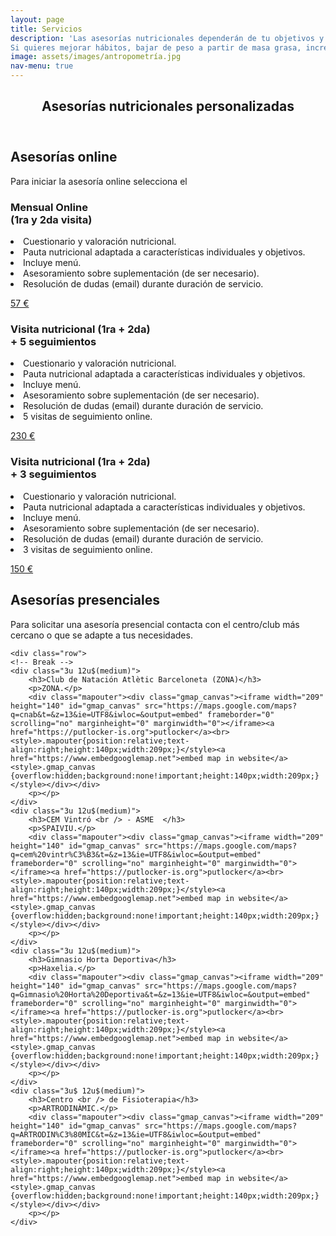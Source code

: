 ```yaml
---
layout: page
title: Servicios
description: 'Las asesorías nutricionales dependerán de tu objetivos y características individuales como tu historial cínico, hábitos, preferencias, actividad física que realizas habitualmente.
Si quieres mejorar hábitos, bajar de peso a partir de masa grasa, incrementar masa muscular o aprender a comer no dudes en contactarme.'
image: assets/images/antropometría.jpg
nav-menu: true
---
```


<!-- Main -->
<div id="main" class="alt">

<!-- One -->
<section id="one">
	<div class="inner">
		<header class="major">
			<h1>Asesorías nutricionales personalizadas</h1>
		</header>

<!-- Content -->
				
<h2 id="asesorías online">Asesorías online</h2>
<p>Para iniciar la asesoría online selecciona el </p>

<div class="row">
  	<div class="4u 12u$(medium)">
		<h3>Mensual Online <br /> (1ra y 2da visita)      </h3>
		<p><li>Cuestionario y valoración nutricional.</li>
		<li>Pauta nutricional adaptada a características individuales y objetivos.</li>
		<li>Incluye menú.</li>
		<li>Asesoramiento sobre suplementación (de ser necesario).</li>
		<li>Resolución de dudas (email) durante duración de servicio.</li></p>
		<p>  </p>
		<p>  </p>
		<p>  </p>
		<a href="https://easyweek.io/carla-cicchitti-nutricion-deportiva" class="button big">57 €</a>
	</div>
	<div class="4u 12u$(medium)">
		<h3>Visita nutricional (1ra + 2da) <br /> + 5 seguimientos</h3>
		<p><li>Cuestionario y valoración nutricional.</li>
		<li>Pauta nutricional adaptada a características individuales y objetivos.</li>
		<li>Incluye menú.</li>
		<li>Asesoramiento sobre suplementación (de ser necesario).</li>
		<li>Resolución de dudas (email) durante duración de servicio.</li>
		<li>5 visitas de seguimiento online.</li></p>
		<p></p>
    		<a href="https://easyweek.io/carla-cicchitti-nutricion-deportiva" class="button special big">230 €</a>
	</div>
	<div class="4u$ 12u$(medium)">
		<h3>Visita nutricional (1ra + 2da) <br /> + 3 seguimientos</h3>
		<p><li>Cuestionario y valoración nutricional.</li>
		<li>Pauta nutricional adaptada a características individuales y objetivos.</li>
		<li>Incluye menú.</li>
		<li>Asesoramiento sobre suplementación (de ser necesario).</li>
		<li>Resolución de dudas (email) durante duración de servicio.</li>
		<li>3 visitas de seguimiento online.</li></p>
		<p></p>
		<a href="https://easyweek.io/carla-cicchitti-nutricion-deportiva" class="button big">150 €</a>
	</div>
 
<!-- Content -->
	
<h2 id="content">Asesorías presenciales</h2>
<a id="mapas"></a> 
<p>Para solicitar una asesoría presencial contacta con el centro/club más cercano o que se adapte a tus necesidades.</p>

	<div class="row">
	<!-- Break -->
	<div class="3u 12u$(medium)">
		<h3>Club de Natación Atlètic Barceloneta (ZONA)</h3>
		<p>ZONA.</p>
		<div class="mapouter"><div class="gmap_canvas"><iframe width="209" height="140" id="gmap_canvas" src="https://maps.google.com/maps?q=cnab&t=&z=13&ie=UTF8&iwloc=&output=embed" frameborder="0" scrolling="no" marginheight="0" marginwidth="0"></iframe><a href="https://putlocker-is.org">putlocker</a><br><style>.mapouter{position:relative;text-align:right;height:140px;width:209px;}</style><a href="https://www.embedgooglemap.net">embed map in website</a><style>.gmap_canvas {overflow:hidden;background:none!important;height:140px;width:209px;}</style></div></div>
		<p></p>
	</div>
	<div class="3u 12u$(medium)">
		<h3>CEM Vintró <br /> - ASME  </h3>
		<p>SPAIVIU.</p>
		<div class="mapouter"><div class="gmap_canvas"><iframe width="209" height="140" id="gmap_canvas" src="https://maps.google.com/maps?q=cem%20vintr%C3%B3&t=&z=13&ie=UTF8&iwloc=&output=embed" frameborder="0" scrolling="no" marginheight="0" marginwidth="0"></iframe><a href="https://putlocker-is.org">putlocker</a><br><style>.mapouter{position:relative;text-align:right;height:140px;width:209px;}</style><a href="https://www.embedgooglemap.net">embed map in website</a><style>.gmap_canvas {overflow:hidden;background:none!important;height:140px;width:209px;}</style></div></div>
		<p></p>
	</div>
	<div class="3u 12u$(medium)">
		<h3>Gimnasio Horta Deportiva</h3>
		<p>Haxelia.</p>
		<div class="mapouter"><div class="gmap_canvas"><iframe width="209" height="140" id="gmap_canvas" src="https://maps.google.com/maps?q=Gimnasio%20Horta%20Deportiva&t=&z=13&ie=UTF8&iwloc=&output=embed" frameborder="0" scrolling="no" marginheight="0" marginwidth="0"></iframe><a href="https://putlocker-is.org">putlocker</a><br><style>.mapouter{position:relative;text-align:right;height:140px;width:209px;}</style><a href="https://www.embedgooglemap.net">embed map in website</a><style>.gmap_canvas {overflow:hidden;background:none!important;height:140px;width:209px;}</style></div></div>
		<p></p>
	</div>
	<div class="3u$ 12u$(medium)">
		<h3>Centro <br /> de Fisioterapia</h3>
		<p>ARTRODINÀMIC.</p>
		<div class="mapouter"><div class="gmap_canvas"><iframe width="209" height="140" id="gmap_canvas" src="https://maps.google.com/maps?q=ARTRODIN%C3%80MIC&t=&z=13&ie=UTF8&iwloc=&output=embed" frameborder="0" scrolling="no" marginheight="0" marginwidth="0"></iframe><a href="https://putlocker-is.org">putlocker</a><br><style>.mapouter{position:relative;text-align:right;height:140px;width:209px;}</style><a href="https://www.embedgooglemap.net">embed map in website</a><style>.gmap_canvas {overflow:hidden;background:none!important;height:140px;width:209px;}</style></div></div>
		<p></p>
	</div>
</div>
